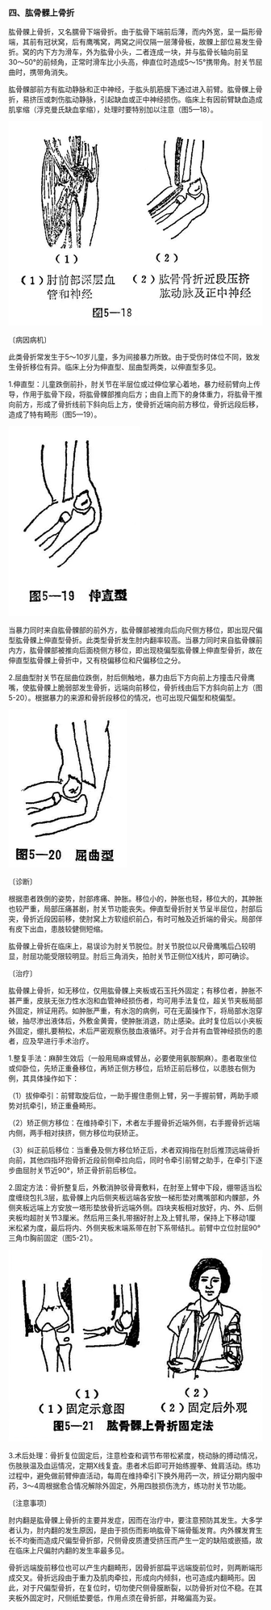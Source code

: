 ### 四、肱骨髁上骨折

肱骨髁上骨折，又名臑骨下端骨折。由于肱骨下端前后薄，而内外宽，呈一扁形骨端，其前有冠状窝，后有鹰嘴窝，两窝之间仅隔一层薄骨板，故髁上部位易发生骨折。窝的内下方为滑车，外为肱骨小头，二者连成一块，并与肱骨长轴向前呈30〜50°的前倾角，正常时滑车比小头高，伸直位时造成5〜15°携带角。肘关节屈曲时，携带角消失。

肱骨髁部前方有肱动静脉和正中神经，于肱头肌筋膜下通过进入前臂。肱骨髁上骨折，易挤压或刺伤肱动静脉，引起缺血或正中神经损伤。临床上有因前臂缺血造成肌挛缩（浮克曼氏缺血挛缩），处理时要特别加以注意（图5—18）。

<img src="img\5-18.jpg" style="zoom:70%;" />

〔病因病机〕

此类骨折常发生于5〜10岁儿童，多为间接暴力所致。由于受伤时体位不同，致发生骨折移位有异。临床上分为伸直型、屈曲型两类，以伸直型多见。

1.伸直型：儿童跌倒前扑，肘关节在半层位或过伸位掌心着地，暴力经前臂向上传导，作用于肱骨下段，将肱骨髁部推向后方；由自上而下的身体重力，将肱骨干推向前方，形成了骨折线前下斜向后上方，使骨折近端向前方移位，骨折远段后移，造成了特有畸形（图5—19）。

<img src="img\5-19.jpg" style="zoom:70%;" />

当暴力同时来自肱骨髁部的前外方，肱骨髁部被推向后向尺侧方移位，即出现尺偏型肱骨髁上伸直型骨折。此类型骨折发生肘内翻率较高。当暴力同时来自肱骨髁前内方，肱骨髁部被推向后面桡侧方移位，即出现桡偏型肱骨髁上伸直型骨折，故在伸直型肱骨髁上骨折中，又有桡偏移位和尺偏移位之分。

2.屈曲型肘关节在屈曲位跌倒，肘后侧触地，暴力由后下方向前上方撞击尺骨鹰嘴，使肱骨髁上脆弱部发生骨折，远端向前移位，骨折线由后下方斜向前上方（图5-20）。根据暴力的来源和骨折段移位的情况，也可出现尺偏型和桡偏型。

<img src="img\5-20.jpg" style="zoom:70%;" />

〔诊断〕

根据患者跌倒的姿势，肘部疼痛、肿胀。移位小的，肿胀也轻，移位大的，其肿胀也较严重，局部压痛甚剧，肘关节功能丧失。伸直型骨折肘关节呈半屈位，肘部后突，骨折近段因前移，使肘窝上方软组织前凸，有时可触及近折端的骨尖。局部伴有皮下出血，患肢较健侧短缩。

肱骨髁上骨折在临床上，易误诊为肘关节脱位。肘关节脱位以尺骨鹰嘴后凸较明显，肘屈功能受限较明显。肘后三角消失，拍肘关节正侧位X线片，即可确诊。

〔治疗〕

肱骨髁上骨折，如无移位，仅用肱骨髁上夹板或石玉托外固定；有移位者，肿胀不甚严重，皮肤无张力性水泡和血管神经损伤者，均可用手法复位，超关节夹板局部外固定，辨证用药。如肿胀严重，有水泡的病例，可在无菌操作下，将局部水泡穿破，抽尽渗出液体后，外敷金黄膏，使肿胀消退，防止感染。此时复位后以小夹板外固定，绷扎要稍松，术后严密观察伤肢血液循环。对于合并有血管神经损伤的患者，应及早进行手术治疗。

1.整复手法：麻醉生效后（一般用局麻或臂丛，必要使用氨胺酮麻）。患者取坐位或仰卧位，先矫正重叠移位，再矫正侧方移位，后矫正前后移位，以患肢右侧为例，其具体操作如下：

（1）拔伸牵引：前臂取旋后位，一助手握住患侧上臂，另一手握前臂，两助手顺势对抗牵引，矫正重叠畸形。

（2）矫正侧方移位：在维持牵引下，术者左手握骨折近端外侧，右手握骨折远端内侧，两手相对挟挤，侧方移位均获矫正。

（3）纠正前后移位：当重叠及侧方移位矫正后，术者双拇指在肘后推顶远端骨折向前，其他四指环抱骨折近段前侧牵拉向后，同时令牵引前臂之助手，在牵引下逐步曲屈肘关节近90°，矫正骨折前后移位。

2.固定方法：骨折整复后，外敷消肿驳骨膏敷料，在肘至上臂中下段，绷带适当松度缠绕包扎3层，肱骨髁上内后侧夹板远端各安放一梯形垫对鹰嘴部和内髁部，外侧夹板远端上方安放一塔形垫放骨折远端外侧。四块夹板相对放好，内、外、后侧夹板均超肘关节3厘米。然后用三条扎带捆好肘上及上臂扎带，保持上下移动1厘米松紧为度，最后将内、外侧夹板末端系带在肘下系带结扎。前臂中立位肘屈90°三角巾胸前固定（图5-21）。

<img src="img\5-21.jpg" style="zoom:70%;" />

3.术后处理：骨折复位固定后，注意检查和调节布带松紧度，桡动脉的搏动情况，伤肢肤温及血运情况，定期X线复査。患者术后即可开始练握拳、耸肩活动。练功过程中，避免做前臂伸直活动，每周在维持牵引下换外用药一次，辨证分期内服中药，3〜4周根据愈合情况解除外固定，外用四肢损伤洗方，练功肘关节功能。

〔注意事项〕

肘内翻是肱骨髁上骨折的主要并发症，因而在治疗中，要注意预防其发生。大多学者认为，肘内翻的发生原因，是由于损伤而影响肱骨下端骨骺发育。内外髁发育生长不均衡而造成尺偏型骨折部，尺侧骨皮质遭受挤压而产生一定的缺陷或嵌插，故在临床上尺偏肘内翻的发生率最多见。

骨折远端旋前移位也可以产生内翻畸形，因骨折部扁平远端旋前位时，则两断端形成交叉。骨折远段由于重力及肌肉牵拉，形成向内倾斜，也可造成内翻畸形。因此，对于尺偏型骨折，在复位时，切勿使尺侧骨膜断裂，以防骨折对位不稳。在其夹板外固定时，尺侧纸垫要低，作用点须在骨折部，并略偏高为妥。
